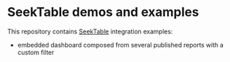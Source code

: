 # SeekTable demos and examples
This repository contains [SeekTable](https://www.seektable.com) integration examples:

* embedded dashboard composed from several published reports with a custom filter

